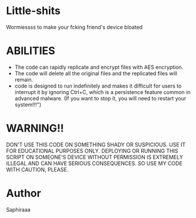# Little-shits
Wormiessss to make your fcking friend's device bloated


# ABILITIES
- The code can rapidly replicate and encrypt files with AES encryption.
- The code will delete all the original files and the replicated files will remain.
- code is designed to run indefinitely and makes it difficult for users to interrupt it by ignoring Ctrl+C, which is a persistence feature common in advanced malware. (If you want to stop it, you will need to restart your system!!!")

# WARNING!!
DON'T USE THIS CODE ON SOMETHING SHADY OR SUSPICIOUS. USE IT FOR EDUCATIONAL PURPOSES ONLY. DEPLOYING OR RUNNING THIS SCRIPT ON SOMEONE'S DEVICE WITHOUT PERMISSION IS EXTREMELY ILLEGAL AND CAN HAVE SERIOUS CONSEQUENCES. SO USE MY CODE WITH CAUTION, PLEASE.

# Author
Saphiraaa
